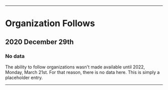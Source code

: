 
***

# Organization Follows

## 2020 December 29th

### No data

The ability to follow organizations wasn't made available until 2022, Monday, March 21st. For that reason, there is no data here. This is simply a placeholder entry.

***
